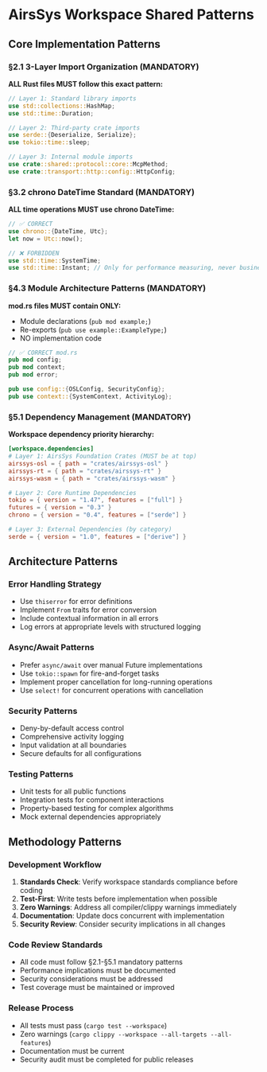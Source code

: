 # AirsSys Workspace Shared Patterns

## Core Implementation Patterns

### §2.1 3-Layer Import Organization (MANDATORY)
**ALL Rust files MUST follow this exact pattern:**
```rust
// Layer 1: Standard library imports
use std::collections::HashMap;
use std::time::Duration;

// Layer 2: Third-party crate imports  
use serde::{Deserialize, Serialize};
use tokio::time::sleep;

// Layer 3: Internal module imports
use crate::shared::protocol::core::McpMethod;
use crate::transport::http::config::HttpConfig;
```

### §3.2 chrono DateTime<Utc> Standard (MANDATORY)
**ALL time operations MUST use chrono DateTime<Utc>:**
```rust
// ✅ CORRECT
use chrono::{DateTime, Utc};
let now = Utc::now();

// ❌ FORBIDDEN
use std::time::SystemTime;
use std::time::Instant; // Only for performance measuring, never business logic
```

### §4.3 Module Architecture Patterns (MANDATORY)
**mod.rs files MUST contain ONLY:**
- Module declarations (`pub mod example;`)
- Re-exports (`pub use example::ExampleType;`)
- NO implementation code

```rust
// ✅ CORRECT mod.rs
pub mod config;
pub mod context;
pub mod error;

pub use config::{OSLConfig, SecurityConfig};
pub use context::{SystemContext, ActivityLog};
```

### §5.1 Dependency Management (MANDATORY)
**Workspace dependency priority hierarchy:**
```toml
[workspace.dependencies]
# Layer 1: AirsSys Foundation Crates (MUST be at top)
airssys-osl = { path = "crates/airssys-osl" }
airssys-rt = { path = "crates/airssys-rt" }
airssys-wasm = { path = "crates/airssys-wasm" }

# Layer 2: Core Runtime Dependencies
tokio = { version = "1.47", features = ["full"] }
futures = { version = "0.3" }
chrono = { version = "0.4", features = ["serde"] }

# Layer 3: External Dependencies (by category)
serde = { version = "1.0", features = ["derive"] }
```

## Architecture Patterns

### Error Handling Strategy
- Use `thiserror` for error definitions
- Implement `From` traits for error conversion
- Include contextual information in all errors
- Log errors at appropriate levels with structured logging

### Async/Await Patterns
- Prefer `async/await` over manual Future implementations
- Use `tokio::spawn` for fire-and-forget tasks
- Implement proper cancellation for long-running operations
- Use `select!` for concurrent operations with cancellation

### Security Patterns
- Deny-by-default access control
- Comprehensive activity logging
- Input validation at all boundaries
- Secure defaults for all configurations

### Testing Patterns
- Unit tests for all public functions
- Integration tests for component interactions
- Property-based testing for complex algorithms
- Mock external dependencies appropriately

## Methodology Patterns

### Development Workflow
1. **Standards Check**: Verify workspace standards compliance before coding
2. **Test-First**: Write tests before implementation when possible
3. **Zero Warnings**: Address all compiler/clippy warnings immediately
4. **Documentation**: Update docs concurrent with implementation
5. **Security Review**: Consider security implications in all changes

### Code Review Standards
- All code must follow §2.1-§5.1 mandatory patterns
- Performance implications must be documented
- Security considerations must be addressed
- Test coverage must be maintained or improved

### Release Process
- All tests must pass (`cargo test --workspace`)
- Zero warnings (`cargo clippy --workspace --all-targets --all-features`)
- Documentation must be current
- Security audit must be completed for public releases